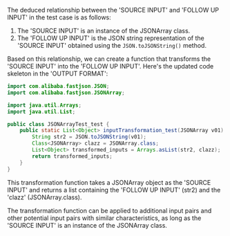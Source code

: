 The deduced relationship between the 'SOURCE INPUT' and 'FOLLOW UP INPUT' in the test case is as follows:

1. The 'SOURCE INPUT' is an instance of the JSONArray class.
2. The 'FOLLOW UP INPUT' is the JSON string representation of the 'SOURCE INPUT' obtained using the `JSON.toJSONString()` method.

Based on this relationship, we can create a function that transforms the 'SOURCE INPUT' into the 'FOLLOW UP INPUT'. Here's the updated code skeleton in the 'OUTPUT FORMAT':

```java
import com.alibaba.fastjson.JSON;
import com.alibaba.fastjson.JSONArray;

import java.util.Arrays;
import java.util.List;

public class JSONArrayTest_test {
    public static List<Object> inputTransformation_test(JSONArray v01) {
        String str2 = JSON.toJSONString(v01);
        Class<JSONArray> clazz = JSONArray.class;
        List<Object> transformed_inputs = Arrays.asList(str2, clazz);
        return transformed_inputs;
    }
}
```

This transformation function takes a JSONArray object as the 'SOURCE INPUT' and returns a list containing the 'FOLLOW UP INPUT' (str2) and the 'clazz' (JSONArray.class).

The transformation function can be applied to additional input pairs and other potential input pairs with similar characteristics, as long as the 'SOURCE INPUT' is an instance of the JSONArray class.